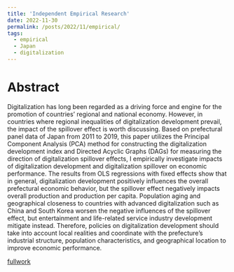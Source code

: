```yaml
---
title: 'Independent Empirical Research'
date: 2022-11-30
permalink: /posts/2022/11/empirical/
tags:
  - empirical
  - Japan
  - digitalization
---
```

# Abstract
Digitalization has long been regarded as a driving force and engine for the promotion of countries’ regional and national economy. However, in countries where regional inequalities of digitalization development prevail, the impact of the spillover effect is worth discussing. Based on prefectural panel data of Japan from 2011 to 2019, this paper utilizes the Principal Component Analysis (PCA) method for constructing the digitalization development index and Directed Acyclic Graphs (DAGs) for measuring the direction of digitalization spillover effects, I empirically investigate impacts of digitalization development and digitalization spillover on economic performance. The results from OLS regressions with fixed effects show that in general, digitalization development positively influences the overall prefectural economic behavior, but the spillover effect negatively impacts overall production and production per capita. Population aging and geographical closeness to countries with advanced digitalization such as China and South Korea worsen the negative influences of the spillover effect, but entertainment and life-related service industry development mitigate instead. Therefore, policies on digitalization development should take into account local realities and coordinate with the prefecture’s industrial structure, population characteristics, and geographical location to improve economic performance.

[fullwork](https://leonequ.github.io/files/Digitalization.pdf)
